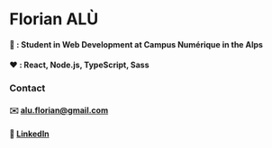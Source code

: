 # Florian ALÙ
#### 📓 : Student in Web Development at Campus Numérique in the Alps
#### ❤️ : React, Node.js, TypeScript, Sass

### Contact
#### ✉️ [alu.florian@gmail.com](mailto:alu.florian@gmail.com)
#### 💼 [LinkedIn](https://www.linkedin.com/in/florian-al%C3%B9/)

